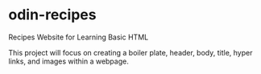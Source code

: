 # odin-recipes

Recipes Website for Learning Basic HTML

This project will focus on creating a boiler plate,
header, body, title, hyper links, and images within a 
webpage.